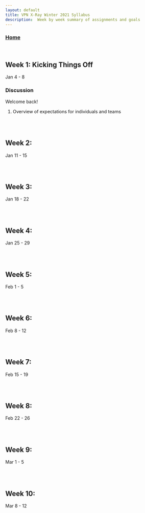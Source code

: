 ```yaml
---
layout: default
title: VPN X-Ray Winter 2021 Syllabus
description:  Week by week summary of assignments and goals
---
```


### [Home](./)

<br />

## Week 1: Kicking Things Off
Jan 4 - 8
### Discussion
Welcome back!

1. Overview of expectations for individuals and teams


<br />
<br />

## Week 2: 
Jan 11 - 15

<br />
<br />

## Week 3: 
Jan 18 - 22

<br />
<br />

## Week 4: 
Jan 25 - 29

<br />
<br />

## Week 5: 
Feb 1 - 5

<br />
<br />

## Week 6: 
Feb 8 - 12

<br />
<br />

## Week 7: 
Feb 15 - 19

<br />
<br />

## Week 8: 
Feb 22 - 26

<br />
<br />

## Week 9: 
Mar 1 - 5

<br />
<br />

## Week 10: 
Mar 8 - 12
